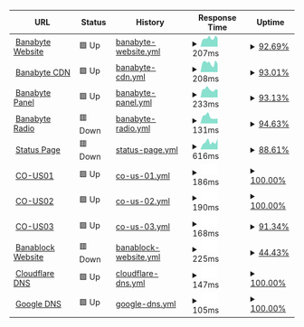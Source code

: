 <!--start: status pages-->
<!-- This summary is generated by Upptime (https://github.com/upptime/upptime) -->
<!-- Do not edit this manually, your changes will be overwritten -->
<!-- prettier-ignore -->
| URL | Status | History | Response Time | Uptime |
| --- | ------ | ------- | ------------- | ------ |
| <img alt="" src="https://icons.duckduckgo.com/ip3/banabyte.com.ico" height="13"> [Banabyte Website](https://Banabyte.com) | 🟩 Up | [banabyte-website.yml](https://github.com/Banabyte/status.banabyte.com/commits/HEAD/history/banabyte-website.yml) | <details><summary><img alt="Response time graph" src="./graphs/banabyte-website/response-time-week.png" height="20"> 207ms</summary><br><a href="https://uptime.banabyte.com/history/banabyte-website"><img alt="Response time 366" src="https://img.shields.io/endpoint?url=https%3A%2F%2Fraw.githubusercontent.com%2FBanabyte%2Fstatus.banabyte.com%2FHEAD%2Fapi%2Fbanabyte-website%2Fresponse-time.json"></a><br><a href="https://uptime.banabyte.com/history/banabyte-website"><img alt="24-hour response time 220" src="https://img.shields.io/endpoint?url=https%3A%2F%2Fraw.githubusercontent.com%2FBanabyte%2Fstatus.banabyte.com%2FHEAD%2Fapi%2Fbanabyte-website%2Fresponse-time-day.json"></a><br><a href="https://uptime.banabyte.com/history/banabyte-website"><img alt="7-day response time 207" src="https://img.shields.io/endpoint?url=https%3A%2F%2Fraw.githubusercontent.com%2FBanabyte%2Fstatus.banabyte.com%2FHEAD%2Fapi%2Fbanabyte-website%2Fresponse-time-week.json"></a><br><a href="https://uptime.banabyte.com/history/banabyte-website"><img alt="30-day response time 233" src="https://img.shields.io/endpoint?url=https%3A%2F%2Fraw.githubusercontent.com%2FBanabyte%2Fstatus.banabyte.com%2FHEAD%2Fapi%2Fbanabyte-website%2Fresponse-time-month.json"></a><br><a href="https://uptime.banabyte.com/history/banabyte-website"><img alt="1-year response time 326" src="https://img.shields.io/endpoint?url=https%3A%2F%2Fraw.githubusercontent.com%2FBanabyte%2Fstatus.banabyte.com%2FHEAD%2Fapi%2Fbanabyte-website%2Fresponse-time-year.json"></a></details> | <details><summary><a href="https://uptime.banabyte.com/history/banabyte-website">92.69%</a></summary><a href="https://uptime.banabyte.com/history/banabyte-website"><img alt="All-time uptime 97.67%" src="https://img.shields.io/endpoint?url=https%3A%2F%2Fraw.githubusercontent.com%2FBanabyte%2Fstatus.banabyte.com%2FHEAD%2Fapi%2Fbanabyte-website%2Fuptime.json"></a><br><a href="https://uptime.banabyte.com/history/banabyte-website"><img alt="24-hour uptime 98.81%" src="https://img.shields.io/endpoint?url=https%3A%2F%2Fraw.githubusercontent.com%2FBanabyte%2Fstatus.banabyte.com%2FHEAD%2Fapi%2Fbanabyte-website%2Fuptime-day.json"></a><br><a href="https://uptime.banabyte.com/history/banabyte-website"><img alt="7-day uptime 92.69%" src="https://img.shields.io/endpoint?url=https%3A%2F%2Fraw.githubusercontent.com%2FBanabyte%2Fstatus.banabyte.com%2FHEAD%2Fapi%2Fbanabyte-website%2Fuptime-week.json"></a><br><a href="https://uptime.banabyte.com/history/banabyte-website"><img alt="30-day uptime 92.44%" src="https://img.shields.io/endpoint?url=https%3A%2F%2Fraw.githubusercontent.com%2FBanabyte%2Fstatus.banabyte.com%2FHEAD%2Fapi%2Fbanabyte-website%2Fuptime-month.json"></a><br><a href="https://uptime.banabyte.com/history/banabyte-website"><img alt="1-year uptime 97.77%" src="https://img.shields.io/endpoint?url=https%3A%2F%2Fraw.githubusercontent.com%2FBanabyte%2Fstatus.banabyte.com%2FHEAD%2Fapi%2Fbanabyte-website%2Fuptime-year.json"></a></details>
| <img alt="" src="https://icons.duckduckgo.com/ip3/cdn.banabyte.com.ico" height="13"> [Banabyte CDN](https://cdn.banabyte.com) | 🟩 Up | [banabyte-cdn.yml](https://github.com/Banabyte/status.banabyte.com/commits/HEAD/history/banabyte-cdn.yml) | <details><summary><img alt="Response time graph" src="./graphs/banabyte-cdn/response-time-week.png" height="20"> 208ms</summary><br><a href="https://uptime.banabyte.com/history/banabyte-cdn"><img alt="Response time 307" src="https://img.shields.io/endpoint?url=https%3A%2F%2Fraw.githubusercontent.com%2FBanabyte%2Fstatus.banabyte.com%2FHEAD%2Fapi%2Fbanabyte-cdn%2Fresponse-time.json"></a><br><a href="https://uptime.banabyte.com/history/banabyte-cdn"><img alt="24-hour response time 231" src="https://img.shields.io/endpoint?url=https%3A%2F%2Fraw.githubusercontent.com%2FBanabyte%2Fstatus.banabyte.com%2FHEAD%2Fapi%2Fbanabyte-cdn%2Fresponse-time-day.json"></a><br><a href="https://uptime.banabyte.com/history/banabyte-cdn"><img alt="7-day response time 208" src="https://img.shields.io/endpoint?url=https%3A%2F%2Fraw.githubusercontent.com%2FBanabyte%2Fstatus.banabyte.com%2FHEAD%2Fapi%2Fbanabyte-cdn%2Fresponse-time-week.json"></a><br><a href="https://uptime.banabyte.com/history/banabyte-cdn"><img alt="30-day response time 233" src="https://img.shields.io/endpoint?url=https%3A%2F%2Fraw.githubusercontent.com%2FBanabyte%2Fstatus.banabyte.com%2FHEAD%2Fapi%2Fbanabyte-cdn%2Fresponse-time-month.json"></a><br><a href="https://uptime.banabyte.com/history/banabyte-cdn"><img alt="1-year response time 310" src="https://img.shields.io/endpoint?url=https%3A%2F%2Fraw.githubusercontent.com%2FBanabyte%2Fstatus.banabyte.com%2FHEAD%2Fapi%2Fbanabyte-cdn%2Fresponse-time-year.json"></a></details> | <details><summary><a href="https://uptime.banabyte.com/history/banabyte-cdn">93.01%</a></summary><a href="https://uptime.banabyte.com/history/banabyte-cdn"><img alt="All-time uptime 98.94%" src="https://img.shields.io/endpoint?url=https%3A%2F%2Fraw.githubusercontent.com%2FBanabyte%2Fstatus.banabyte.com%2FHEAD%2Fapi%2Fbanabyte-cdn%2Fuptime.json"></a><br><a href="https://uptime.banabyte.com/history/banabyte-cdn"><img alt="24-hour uptime 98.84%" src="https://img.shields.io/endpoint?url=https%3A%2F%2Fraw.githubusercontent.com%2FBanabyte%2Fstatus.banabyte.com%2FHEAD%2Fapi%2Fbanabyte-cdn%2Fuptime-day.json"></a><br><a href="https://uptime.banabyte.com/history/banabyte-cdn"><img alt="7-day uptime 93.01%" src="https://img.shields.io/endpoint?url=https%3A%2F%2Fraw.githubusercontent.com%2FBanabyte%2Fstatus.banabyte.com%2FHEAD%2Fapi%2Fbanabyte-cdn%2Fuptime-week.json"></a><br><a href="https://uptime.banabyte.com/history/banabyte-cdn"><img alt="30-day uptime 92.52%" src="https://img.shields.io/endpoint?url=https%3A%2F%2Fraw.githubusercontent.com%2FBanabyte%2Fstatus.banabyte.com%2FHEAD%2Fapi%2Fbanabyte-cdn%2Fuptime-month.json"></a><br><a href="https://uptime.banabyte.com/history/banabyte-cdn"><img alt="1-year uptime 99.08%" src="https://img.shields.io/endpoint?url=https%3A%2F%2Fraw.githubusercontent.com%2FBanabyte%2Fstatus.banabyte.com%2FHEAD%2Fapi%2Fbanabyte-cdn%2Fuptime-year.json"></a></details>
| <img alt="" src="https://icons.duckduckgo.com/ip3/panel.banabyte.com.ico" height="13"> [Banabyte Panel](https://panel.banabyte.com) | 🟩 Up | [banabyte-panel.yml](https://github.com/Banabyte/status.banabyte.com/commits/HEAD/history/banabyte-panel.yml) | <details><summary><img alt="Response time graph" src="./graphs/banabyte-panel/response-time-week.png" height="20"> 233ms</summary><br><a href="https://uptime.banabyte.com/history/banabyte-panel"><img alt="Response time 437" src="https://img.shields.io/endpoint?url=https%3A%2F%2Fraw.githubusercontent.com%2FBanabyte%2Fstatus.banabyte.com%2FHEAD%2Fapi%2Fbanabyte-panel%2Fresponse-time.json"></a><br><a href="https://uptime.banabyte.com/history/banabyte-panel"><img alt="24-hour response time 211" src="https://img.shields.io/endpoint?url=https%3A%2F%2Fraw.githubusercontent.com%2FBanabyte%2Fstatus.banabyte.com%2FHEAD%2Fapi%2Fbanabyte-panel%2Fresponse-time-day.json"></a><br><a href="https://uptime.banabyte.com/history/banabyte-panel"><img alt="7-day response time 233" src="https://img.shields.io/endpoint?url=https%3A%2F%2Fraw.githubusercontent.com%2FBanabyte%2Fstatus.banabyte.com%2FHEAD%2Fapi%2Fbanabyte-panel%2Fresponse-time-week.json"></a><br><a href="https://uptime.banabyte.com/history/banabyte-panel"><img alt="30-day response time 297" src="https://img.shields.io/endpoint?url=https%3A%2F%2Fraw.githubusercontent.com%2FBanabyte%2Fstatus.banabyte.com%2FHEAD%2Fapi%2Fbanabyte-panel%2Fresponse-time-month.json"></a><br><a href="https://uptime.banabyte.com/history/banabyte-panel"><img alt="1-year response time 443" src="https://img.shields.io/endpoint?url=https%3A%2F%2Fraw.githubusercontent.com%2FBanabyte%2Fstatus.banabyte.com%2FHEAD%2Fapi%2Fbanabyte-panel%2Fresponse-time-year.json"></a></details> | <details><summary><a href="https://uptime.banabyte.com/history/banabyte-panel">93.13%</a></summary><a href="https://uptime.banabyte.com/history/banabyte-panel"><img alt="All-time uptime 97.81%" src="https://img.shields.io/endpoint?url=https%3A%2F%2Fraw.githubusercontent.com%2FBanabyte%2Fstatus.banabyte.com%2FHEAD%2Fapi%2Fbanabyte-panel%2Fuptime.json"></a><br><a href="https://uptime.banabyte.com/history/banabyte-panel"><img alt="24-hour uptime 99.50%" src="https://img.shields.io/endpoint?url=https%3A%2F%2Fraw.githubusercontent.com%2FBanabyte%2Fstatus.banabyte.com%2FHEAD%2Fapi%2Fbanabyte-panel%2Fuptime-day.json"></a><br><a href="https://uptime.banabyte.com/history/banabyte-panel"><img alt="7-day uptime 93.13%" src="https://img.shields.io/endpoint?url=https%3A%2F%2Fraw.githubusercontent.com%2FBanabyte%2Fstatus.banabyte.com%2FHEAD%2Fapi%2Fbanabyte-panel%2Fuptime-week.json"></a><br><a href="https://uptime.banabyte.com/history/banabyte-panel"><img alt="30-day uptime 92.51%" src="https://img.shields.io/endpoint?url=https%3A%2F%2Fraw.githubusercontent.com%2FBanabyte%2Fstatus.banabyte.com%2FHEAD%2Fapi%2Fbanabyte-panel%2Fuptime-month.json"></a><br><a href="https://uptime.banabyte.com/history/banabyte-panel"><img alt="1-year uptime 97.92%" src="https://img.shields.io/endpoint?url=https%3A%2F%2Fraw.githubusercontent.com%2FBanabyte%2Fstatus.banabyte.com%2FHEAD%2Fapi%2Fbanabyte-panel%2Fuptime-year.json"></a></details>
| <img alt="" src="https://icons.duckduckgo.com/ip3/live.banabyte.com.ico" height="13"> [Banabyte Radio](https://live.banabyte.com) | 🟥 Down | [banabyte-radio.yml](https://github.com/Banabyte/status.banabyte.com/commits/HEAD/history/banabyte-radio.yml) | <details><summary><img alt="Response time graph" src="./graphs/banabyte-radio/response-time-week.png" height="20"> 131ms</summary><br><a href="https://uptime.banabyte.com/history/banabyte-radio"><img alt="Response time 355" src="https://img.shields.io/endpoint?url=https%3A%2F%2Fraw.githubusercontent.com%2FBanabyte%2Fstatus.banabyte.com%2FHEAD%2Fapi%2Fbanabyte-radio%2Fresponse-time.json"></a><br><a href="https://uptime.banabyte.com/history/banabyte-radio"><img alt="24-hour response time 81" src="https://img.shields.io/endpoint?url=https%3A%2F%2Fraw.githubusercontent.com%2FBanabyte%2Fstatus.banabyte.com%2FHEAD%2Fapi%2Fbanabyte-radio%2Fresponse-time-day.json"></a><br><a href="https://uptime.banabyte.com/history/banabyte-radio"><img alt="7-day response time 131" src="https://img.shields.io/endpoint?url=https%3A%2F%2Fraw.githubusercontent.com%2FBanabyte%2Fstatus.banabyte.com%2FHEAD%2Fapi%2Fbanabyte-radio%2Fresponse-time-week.json"></a><br><a href="https://uptime.banabyte.com/history/banabyte-radio"><img alt="30-day response time 143" src="https://img.shields.io/endpoint?url=https%3A%2F%2Fraw.githubusercontent.com%2FBanabyte%2Fstatus.banabyte.com%2FHEAD%2Fapi%2Fbanabyte-radio%2Fresponse-time-month.json"></a><br><a href="https://uptime.banabyte.com/history/banabyte-radio"><img alt="1-year response time 355" src="https://img.shields.io/endpoint?url=https%3A%2F%2Fraw.githubusercontent.com%2FBanabyte%2Fstatus.banabyte.com%2FHEAD%2Fapi%2Fbanabyte-radio%2Fresponse-time-year.json"></a></details> | <details><summary><a href="https://uptime.banabyte.com/history/banabyte-radio">94.63%</a></summary><a href="https://uptime.banabyte.com/history/banabyte-radio"><img alt="All-time uptime 99.64%" src="https://img.shields.io/endpoint?url=https%3A%2F%2Fraw.githubusercontent.com%2FBanabyte%2Fstatus.banabyte.com%2FHEAD%2Fapi%2Fbanabyte-radio%2Fuptime.json"></a><br><a href="https://uptime.banabyte.com/history/banabyte-radio"><img alt="24-hour uptime 62.40%" src="https://img.shields.io/endpoint?url=https%3A%2F%2Fraw.githubusercontent.com%2FBanabyte%2Fstatus.banabyte.com%2FHEAD%2Fapi%2Fbanabyte-radio%2Fuptime-day.json"></a><br><a href="https://uptime.banabyte.com/history/banabyte-radio"><img alt="7-day uptime 94.63%" src="https://img.shields.io/endpoint?url=https%3A%2F%2Fraw.githubusercontent.com%2FBanabyte%2Fstatus.banabyte.com%2FHEAD%2Fapi%2Fbanabyte-radio%2Fuptime-week.json"></a><br><a href="https://uptime.banabyte.com/history/banabyte-radio"><img alt="30-day uptime 98.76%" src="https://img.shields.io/endpoint?url=https%3A%2F%2Fraw.githubusercontent.com%2FBanabyte%2Fstatus.banabyte.com%2FHEAD%2Fapi%2Fbanabyte-radio%2Fuptime-month.json"></a><br><a href="https://uptime.banabyte.com/history/banabyte-radio"><img alt="1-year uptime 99.64%" src="https://img.shields.io/endpoint?url=https%3A%2F%2Fraw.githubusercontent.com%2FBanabyte%2Fstatus.banabyte.com%2FHEAD%2Fapi%2Fbanabyte-radio%2Fuptime-year.json"></a></details>
| <img alt="" src="https://icons.duckduckgo.com/ip3/status.banabyte.com.ico" height="13"> [Status Page](https://status.banabyte.com) | 🟥 Down | [status-page.yml](https://github.com/Banabyte/status.banabyte.com/commits/HEAD/history/status-page.yml) | <details><summary><img alt="Response time graph" src="./graphs/status-page/response-time-week.png" height="20"> 616ms</summary><br><a href="https://uptime.banabyte.com/history/status-page"><img alt="Response time 162" src="https://img.shields.io/endpoint?url=https%3A%2F%2Fraw.githubusercontent.com%2FBanabyte%2Fstatus.banabyte.com%2FHEAD%2Fapi%2Fstatus-page%2Fresponse-time.json"></a><br><a href="https://uptime.banabyte.com/history/status-page"><img alt="24-hour response time 232" src="https://img.shields.io/endpoint?url=https%3A%2F%2Fraw.githubusercontent.com%2FBanabyte%2Fstatus.banabyte.com%2FHEAD%2Fapi%2Fstatus-page%2Fresponse-time-day.json"></a><br><a href="https://uptime.banabyte.com/history/status-page"><img alt="7-day response time 616" src="https://img.shields.io/endpoint?url=https%3A%2F%2Fraw.githubusercontent.com%2FBanabyte%2Fstatus.banabyte.com%2FHEAD%2Fapi%2Fstatus-page%2Fresponse-time-week.json"></a><br><a href="https://uptime.banabyte.com/history/status-page"><img alt="30-day response time 337" src="https://img.shields.io/endpoint?url=https%3A%2F%2Fraw.githubusercontent.com%2FBanabyte%2Fstatus.banabyte.com%2FHEAD%2Fapi%2Fstatus-page%2Fresponse-time-month.json"></a><br><a href="https://uptime.banabyte.com/history/status-page"><img alt="1-year response time 162" src="https://img.shields.io/endpoint?url=https%3A%2F%2Fraw.githubusercontent.com%2FBanabyte%2Fstatus.banabyte.com%2FHEAD%2Fapi%2Fstatus-page%2Fresponse-time-year.json"></a></details> | <details><summary><a href="https://uptime.banabyte.com/history/status-page">88.61%</a></summary><a href="https://uptime.banabyte.com/history/status-page"><img alt="All-time uptime 99.75%" src="https://img.shields.io/endpoint?url=https%3A%2F%2Fraw.githubusercontent.com%2FBanabyte%2Fstatus.banabyte.com%2FHEAD%2Fapi%2Fstatus-page%2Fuptime.json"></a><br><a href="https://uptime.banabyte.com/history/status-page"><img alt="24-hour uptime 59.54%" src="https://img.shields.io/endpoint?url=https%3A%2F%2Fraw.githubusercontent.com%2FBanabyte%2Fstatus.banabyte.com%2FHEAD%2Fapi%2Fstatus-page%2Fuptime-day.json"></a><br><a href="https://uptime.banabyte.com/history/status-page"><img alt="7-day uptime 88.61%" src="https://img.shields.io/endpoint?url=https%3A%2F%2Fraw.githubusercontent.com%2FBanabyte%2Fstatus.banabyte.com%2FHEAD%2Fapi%2Fstatus-page%2Fuptime-week.json"></a><br><a href="https://uptime.banabyte.com/history/status-page"><img alt="30-day uptime 97.38%" src="https://img.shields.io/endpoint?url=https%3A%2F%2Fraw.githubusercontent.com%2FBanabyte%2Fstatus.banabyte.com%2FHEAD%2Fapi%2Fstatus-page%2Fuptime-month.json"></a><br><a href="https://uptime.banabyte.com/history/status-page"><img alt="1-year uptime 99.75%" src="https://img.shields.io/endpoint?url=https%3A%2F%2Fraw.githubusercontent.com%2FBanabyte%2Fstatus.banabyte.com%2FHEAD%2Fapi%2Fstatus-page%2Fuptime-year.json"></a></details>
| <img alt="" src="https://icons.duckduckgo.com/ip3/co-us01.banabyte.com.ico" height="13"> [CO-US01](https://co-us01.banabyte.com:2021) | 🟩 Up | [co-us-01.yml](https://github.com/Banabyte/status.banabyte.com/commits/HEAD/history/co-us-01.yml) | <details><summary><img alt="Response time graph" src="./graphs/co-us-01/response-time-week.png" height="20"> 186ms</summary><br><a href="https://uptime.banabyte.com/history/co-us-01"><img alt="Response time 186" src="https://img.shields.io/endpoint?url=https%3A%2F%2Fraw.githubusercontent.com%2FBanabyte%2Fstatus.banabyte.com%2FHEAD%2Fapi%2Fco-us-01%2Fresponse-time.json"></a><br><a href="https://uptime.banabyte.com/history/co-us-01"><img alt="24-hour response time 318" src="https://img.shields.io/endpoint?url=https%3A%2F%2Fraw.githubusercontent.com%2FBanabyte%2Fstatus.banabyte.com%2FHEAD%2Fapi%2Fco-us-01%2Fresponse-time-day.json"></a><br><a href="https://uptime.banabyte.com/history/co-us-01"><img alt="7-day response time 186" src="https://img.shields.io/endpoint?url=https%3A%2F%2Fraw.githubusercontent.com%2FBanabyte%2Fstatus.banabyte.com%2FHEAD%2Fapi%2Fco-us-01%2Fresponse-time-week.json"></a><br><a href="https://uptime.banabyte.com/history/co-us-01"><img alt="30-day response time 186" src="https://img.shields.io/endpoint?url=https%3A%2F%2Fraw.githubusercontent.com%2FBanabyte%2Fstatus.banabyte.com%2FHEAD%2Fapi%2Fco-us-01%2Fresponse-time-month.json"></a><br><a href="https://uptime.banabyte.com/history/co-us-01"><img alt="1-year response time 186" src="https://img.shields.io/endpoint?url=https%3A%2F%2Fraw.githubusercontent.com%2FBanabyte%2Fstatus.banabyte.com%2FHEAD%2Fapi%2Fco-us-01%2Fresponse-time-year.json"></a></details> | <details><summary><a href="https://uptime.banabyte.com/history/co-us-01">100.00%</a></summary><a href="https://uptime.banabyte.com/history/co-us-01"><img alt="All-time uptime 100.00%" src="https://img.shields.io/endpoint?url=https%3A%2F%2Fraw.githubusercontent.com%2FBanabyte%2Fstatus.banabyte.com%2FHEAD%2Fapi%2Fco-us-01%2Fuptime.json"></a><br><a href="https://uptime.banabyte.com/history/co-us-01"><img alt="24-hour uptime 100.00%" src="https://img.shields.io/endpoint?url=https%3A%2F%2Fraw.githubusercontent.com%2FBanabyte%2Fstatus.banabyte.com%2FHEAD%2Fapi%2Fco-us-01%2Fuptime-day.json"></a><br><a href="https://uptime.banabyte.com/history/co-us-01"><img alt="7-day uptime 100.00%" src="https://img.shields.io/endpoint?url=https%3A%2F%2Fraw.githubusercontent.com%2FBanabyte%2Fstatus.banabyte.com%2FHEAD%2Fapi%2Fco-us-01%2Fuptime-week.json"></a><br><a href="https://uptime.banabyte.com/history/co-us-01"><img alt="30-day uptime 100.00%" src="https://img.shields.io/endpoint?url=https%3A%2F%2Fraw.githubusercontent.com%2FBanabyte%2Fstatus.banabyte.com%2FHEAD%2Fapi%2Fco-us-01%2Fuptime-month.json"></a><br><a href="https://uptime.banabyte.com/history/co-us-01"><img alt="1-year uptime 100.00%" src="https://img.shields.io/endpoint?url=https%3A%2F%2Fraw.githubusercontent.com%2FBanabyte%2Fstatus.banabyte.com%2FHEAD%2Fapi%2Fco-us-01%2Fuptime-year.json"></a></details>
| <img alt="" src="https://icons.duckduckgo.com/ip3/co-us02.banabyte.com.ico" height="13"> [CO-US02](https://co-us02.banabyte.com:2031) | 🟩 Up | [co-us-02.yml](https://github.com/Banabyte/status.banabyte.com/commits/HEAD/history/co-us-02.yml) | <details><summary><img alt="Response time graph" src="./graphs/co-us-02/response-time-week.png" height="20"> 190ms</summary><br><a href="https://uptime.banabyte.com/history/co-us-02"><img alt="Response time 190" src="https://img.shields.io/endpoint?url=https%3A%2F%2Fraw.githubusercontent.com%2FBanabyte%2Fstatus.banabyte.com%2FHEAD%2Fapi%2Fco-us-02%2Fresponse-time.json"></a><br><a href="https://uptime.banabyte.com/history/co-us-02"><img alt="24-hour response time 240" src="https://img.shields.io/endpoint?url=https%3A%2F%2Fraw.githubusercontent.com%2FBanabyte%2Fstatus.banabyte.com%2FHEAD%2Fapi%2Fco-us-02%2Fresponse-time-day.json"></a><br><a href="https://uptime.banabyte.com/history/co-us-02"><img alt="7-day response time 190" src="https://img.shields.io/endpoint?url=https%3A%2F%2Fraw.githubusercontent.com%2FBanabyte%2Fstatus.banabyte.com%2FHEAD%2Fapi%2Fco-us-02%2Fresponse-time-week.json"></a><br><a href="https://uptime.banabyte.com/history/co-us-02"><img alt="30-day response time 190" src="https://img.shields.io/endpoint?url=https%3A%2F%2Fraw.githubusercontent.com%2FBanabyte%2Fstatus.banabyte.com%2FHEAD%2Fapi%2Fco-us-02%2Fresponse-time-month.json"></a><br><a href="https://uptime.banabyte.com/history/co-us-02"><img alt="1-year response time 190" src="https://img.shields.io/endpoint?url=https%3A%2F%2Fraw.githubusercontent.com%2FBanabyte%2Fstatus.banabyte.com%2FHEAD%2Fapi%2Fco-us-02%2Fresponse-time-year.json"></a></details> | <details><summary><a href="https://uptime.banabyte.com/history/co-us-02">100.00%</a></summary><a href="https://uptime.banabyte.com/history/co-us-02"><img alt="All-time uptime 100.00%" src="https://img.shields.io/endpoint?url=https%3A%2F%2Fraw.githubusercontent.com%2FBanabyte%2Fstatus.banabyte.com%2FHEAD%2Fapi%2Fco-us-02%2Fuptime.json"></a><br><a href="https://uptime.banabyte.com/history/co-us-02"><img alt="24-hour uptime 100.00%" src="https://img.shields.io/endpoint?url=https%3A%2F%2Fraw.githubusercontent.com%2FBanabyte%2Fstatus.banabyte.com%2FHEAD%2Fapi%2Fco-us-02%2Fuptime-day.json"></a><br><a href="https://uptime.banabyte.com/history/co-us-02"><img alt="7-day uptime 100.00%" src="https://img.shields.io/endpoint?url=https%3A%2F%2Fraw.githubusercontent.com%2FBanabyte%2Fstatus.banabyte.com%2FHEAD%2Fapi%2Fco-us-02%2Fuptime-week.json"></a><br><a href="https://uptime.banabyte.com/history/co-us-02"><img alt="30-day uptime 100.00%" src="https://img.shields.io/endpoint?url=https%3A%2F%2Fraw.githubusercontent.com%2FBanabyte%2Fstatus.banabyte.com%2FHEAD%2Fapi%2Fco-us-02%2Fuptime-month.json"></a><br><a href="https://uptime.banabyte.com/history/co-us-02"><img alt="1-year uptime 100.00%" src="https://img.shields.io/endpoint?url=https%3A%2F%2Fraw.githubusercontent.com%2FBanabyte%2Fstatus.banabyte.com%2FHEAD%2Fapi%2Fco-us-02%2Fuptime-year.json"></a></details>
| <img alt="" src="https://icons.duckduckgo.com/ip3/co-us03.banabyte.com.ico" height="13"> [CO-US03](https://co-us03.banabyte.com:2041) | 🟩 Up | [co-us-03.yml](https://github.com/Banabyte/status.banabyte.com/commits/HEAD/history/co-us-03.yml) | <details><summary><img alt="Response time graph" src="./graphs/co-us-03/response-time-week.png" height="20"> 168ms</summary><br><a href="https://uptime.banabyte.com/history/co-us-03"><img alt="Response time 168" src="https://img.shields.io/endpoint?url=https%3A%2F%2Fraw.githubusercontent.com%2FBanabyte%2Fstatus.banabyte.com%2FHEAD%2Fapi%2Fco-us-03%2Fresponse-time.json"></a><br><a href="https://uptime.banabyte.com/history/co-us-03"><img alt="24-hour response time 241" src="https://img.shields.io/endpoint?url=https%3A%2F%2Fraw.githubusercontent.com%2FBanabyte%2Fstatus.banabyte.com%2FHEAD%2Fapi%2Fco-us-03%2Fresponse-time-day.json"></a><br><a href="https://uptime.banabyte.com/history/co-us-03"><img alt="7-day response time 168" src="https://img.shields.io/endpoint?url=https%3A%2F%2Fraw.githubusercontent.com%2FBanabyte%2Fstatus.banabyte.com%2FHEAD%2Fapi%2Fco-us-03%2Fresponse-time-week.json"></a><br><a href="https://uptime.banabyte.com/history/co-us-03"><img alt="30-day response time 168" src="https://img.shields.io/endpoint?url=https%3A%2F%2Fraw.githubusercontent.com%2FBanabyte%2Fstatus.banabyte.com%2FHEAD%2Fapi%2Fco-us-03%2Fresponse-time-month.json"></a><br><a href="https://uptime.banabyte.com/history/co-us-03"><img alt="1-year response time 168" src="https://img.shields.io/endpoint?url=https%3A%2F%2Fraw.githubusercontent.com%2FBanabyte%2Fstatus.banabyte.com%2FHEAD%2Fapi%2Fco-us-03%2Fresponse-time-year.json"></a></details> | <details><summary><a href="https://uptime.banabyte.com/history/co-us-03">91.34%</a></summary><a href="https://uptime.banabyte.com/history/co-us-03"><img alt="All-time uptime 91.34%" src="https://img.shields.io/endpoint?url=https%3A%2F%2Fraw.githubusercontent.com%2FBanabyte%2Fstatus.banabyte.com%2FHEAD%2Fapi%2Fco-us-03%2Fuptime.json"></a><br><a href="https://uptime.banabyte.com/history/co-us-03"><img alt="24-hour uptime 100.00%" src="https://img.shields.io/endpoint?url=https%3A%2F%2Fraw.githubusercontent.com%2FBanabyte%2Fstatus.banabyte.com%2FHEAD%2Fapi%2Fco-us-03%2Fuptime-day.json"></a><br><a href="https://uptime.banabyte.com/history/co-us-03"><img alt="7-day uptime 91.34%" src="https://img.shields.io/endpoint?url=https%3A%2F%2Fraw.githubusercontent.com%2FBanabyte%2Fstatus.banabyte.com%2FHEAD%2Fapi%2Fco-us-03%2Fuptime-week.json"></a><br><a href="https://uptime.banabyte.com/history/co-us-03"><img alt="30-day uptime 91.34%" src="https://img.shields.io/endpoint?url=https%3A%2F%2Fraw.githubusercontent.com%2FBanabyte%2Fstatus.banabyte.com%2FHEAD%2Fapi%2Fco-us-03%2Fuptime-month.json"></a><br><a href="https://uptime.banabyte.com/history/co-us-03"><img alt="1-year uptime 91.34%" src="https://img.shields.io/endpoint?url=https%3A%2F%2Fraw.githubusercontent.com%2FBanabyte%2Fstatus.banabyte.com%2FHEAD%2Fapi%2Fco-us-03%2Fuptime-year.json"></a></details>
| <img alt="" src="https://icons.duckduckgo.com/ip3/banablock.net.ico" height="13"> [Banablock Website](https://banablock.net) | 🟥 Down | [banablock-website.yml](https://github.com/Banabyte/status.banabyte.com/commits/HEAD/history/banablock-website.yml) | <details><summary><img alt="Response time graph" src="./graphs/banablock-website/response-time-week.png" height="20"> 225ms</summary><br><a href="https://uptime.banabyte.com/history/banablock-website"><img alt="Response time 225" src="https://img.shields.io/endpoint?url=https%3A%2F%2Fraw.githubusercontent.com%2FBanabyte%2Fstatus.banabyte.com%2FHEAD%2Fapi%2Fbanablock-website%2Fresponse-time.json"></a><br><a href="https://uptime.banabyte.com/history/banablock-website"><img alt="24-hour response time 289" src="https://img.shields.io/endpoint?url=https%3A%2F%2Fraw.githubusercontent.com%2FBanabyte%2Fstatus.banabyte.com%2FHEAD%2Fapi%2Fbanablock-website%2Fresponse-time-day.json"></a><br><a href="https://uptime.banabyte.com/history/banablock-website"><img alt="7-day response time 225" src="https://img.shields.io/endpoint?url=https%3A%2F%2Fraw.githubusercontent.com%2FBanabyte%2Fstatus.banabyte.com%2FHEAD%2Fapi%2Fbanablock-website%2Fresponse-time-week.json"></a><br><a href="https://uptime.banabyte.com/history/banablock-website"><img alt="30-day response time 225" src="https://img.shields.io/endpoint?url=https%3A%2F%2Fraw.githubusercontent.com%2FBanabyte%2Fstatus.banabyte.com%2FHEAD%2Fapi%2Fbanablock-website%2Fresponse-time-month.json"></a><br><a href="https://uptime.banabyte.com/history/banablock-website"><img alt="1-year response time 225" src="https://img.shields.io/endpoint?url=https%3A%2F%2Fraw.githubusercontent.com%2FBanabyte%2Fstatus.banabyte.com%2FHEAD%2Fapi%2Fbanablock-website%2Fresponse-time-year.json"></a></details> | <details><summary><a href="https://uptime.banabyte.com/history/banablock-website">44.43%</a></summary><a href="https://uptime.banabyte.com/history/banablock-website"><img alt="All-time uptime 44.43%" src="https://img.shields.io/endpoint?url=https%3A%2F%2Fraw.githubusercontent.com%2FBanabyte%2Fstatus.banabyte.com%2FHEAD%2Fapi%2Fbanablock-website%2Fuptime.json"></a><br><a href="https://uptime.banabyte.com/history/banablock-website"><img alt="24-hour uptime 0.00%" src="https://img.shields.io/endpoint?url=https%3A%2F%2Fraw.githubusercontent.com%2FBanabyte%2Fstatus.banabyte.com%2FHEAD%2Fapi%2Fbanablock-website%2Fuptime-day.json"></a><br><a href="https://uptime.banabyte.com/history/banablock-website"><img alt="7-day uptime 44.43%" src="https://img.shields.io/endpoint?url=https%3A%2F%2Fraw.githubusercontent.com%2FBanabyte%2Fstatus.banabyte.com%2FHEAD%2Fapi%2Fbanablock-website%2Fuptime-week.json"></a><br><a href="https://uptime.banabyte.com/history/banablock-website"><img alt="30-day uptime 44.43%" src="https://img.shields.io/endpoint?url=https%3A%2F%2Fraw.githubusercontent.com%2FBanabyte%2Fstatus.banabyte.com%2FHEAD%2Fapi%2Fbanablock-website%2Fuptime-month.json"></a><br><a href="https://uptime.banabyte.com/history/banablock-website"><img alt="1-year uptime 44.43%" src="https://img.shields.io/endpoint?url=https%3A%2F%2Fraw.githubusercontent.com%2FBanabyte%2Fstatus.banabyte.com%2FHEAD%2Fapi%2Fbanablock-website%2Fuptime-year.json"></a></details>
| <img alt="" src="https://icons.duckduckgo.com/ip3/1.1.1.1.ico" height="13"> [Cloudflare DNS](https://1.1.1.1) | 🟩 Up | [cloudflare-dns.yml](https://github.com/Banabyte/status.banabyte.com/commits/HEAD/history/cloudflare-dns.yml) | <details><summary><img alt="Response time graph" src="./graphs/cloudflare-dns/response-time-week.png" height="20"> 147ms</summary><br><a href="https://uptime.banabyte.com/history/cloudflare-dns"><img alt="Response time 147" src="https://img.shields.io/endpoint?url=https%3A%2F%2Fraw.githubusercontent.com%2FBanabyte%2Fstatus.banabyte.com%2FHEAD%2Fapi%2Fcloudflare-dns%2Fresponse-time.json"></a><br><a href="https://uptime.banabyte.com/history/cloudflare-dns"><img alt="24-hour response time 98" src="https://img.shields.io/endpoint?url=https%3A%2F%2Fraw.githubusercontent.com%2FBanabyte%2Fstatus.banabyte.com%2FHEAD%2Fapi%2Fcloudflare-dns%2Fresponse-time-day.json"></a><br><a href="https://uptime.banabyte.com/history/cloudflare-dns"><img alt="7-day response time 147" src="https://img.shields.io/endpoint?url=https%3A%2F%2Fraw.githubusercontent.com%2FBanabyte%2Fstatus.banabyte.com%2FHEAD%2Fapi%2Fcloudflare-dns%2Fresponse-time-week.json"></a><br><a href="https://uptime.banabyte.com/history/cloudflare-dns"><img alt="30-day response time 147" src="https://img.shields.io/endpoint?url=https%3A%2F%2Fraw.githubusercontent.com%2FBanabyte%2Fstatus.banabyte.com%2FHEAD%2Fapi%2Fcloudflare-dns%2Fresponse-time-month.json"></a><br><a href="https://uptime.banabyte.com/history/cloudflare-dns"><img alt="1-year response time 147" src="https://img.shields.io/endpoint?url=https%3A%2F%2Fraw.githubusercontent.com%2FBanabyte%2Fstatus.banabyte.com%2FHEAD%2Fapi%2Fcloudflare-dns%2Fresponse-time-year.json"></a></details> | <details><summary><a href="https://uptime.banabyte.com/history/cloudflare-dns">100.00%</a></summary><a href="https://uptime.banabyte.com/history/cloudflare-dns"><img alt="All-time uptime 100.00%" src="https://img.shields.io/endpoint?url=https%3A%2F%2Fraw.githubusercontent.com%2FBanabyte%2Fstatus.banabyte.com%2FHEAD%2Fapi%2Fcloudflare-dns%2Fuptime.json"></a><br><a href="https://uptime.banabyte.com/history/cloudflare-dns"><img alt="24-hour uptime 100.00%" src="https://img.shields.io/endpoint?url=https%3A%2F%2Fraw.githubusercontent.com%2FBanabyte%2Fstatus.banabyte.com%2FHEAD%2Fapi%2Fcloudflare-dns%2Fuptime-day.json"></a><br><a href="https://uptime.banabyte.com/history/cloudflare-dns"><img alt="7-day uptime 100.00%" src="https://img.shields.io/endpoint?url=https%3A%2F%2Fraw.githubusercontent.com%2FBanabyte%2Fstatus.banabyte.com%2FHEAD%2Fapi%2Fcloudflare-dns%2Fuptime-week.json"></a><br><a href="https://uptime.banabyte.com/history/cloudflare-dns"><img alt="30-day uptime 100.00%" src="https://img.shields.io/endpoint?url=https%3A%2F%2Fraw.githubusercontent.com%2FBanabyte%2Fstatus.banabyte.com%2FHEAD%2Fapi%2Fcloudflare-dns%2Fuptime-month.json"></a><br><a href="https://uptime.banabyte.com/history/cloudflare-dns"><img alt="1-year uptime 100.00%" src="https://img.shields.io/endpoint?url=https%3A%2F%2Fraw.githubusercontent.com%2FBanabyte%2Fstatus.banabyte.com%2FHEAD%2Fapi%2Fcloudflare-dns%2Fuptime-year.json"></a></details>
| <img alt="" src="https://icons.duckduckgo.com/ip3/dns.google.ico" height="13"> [Google DNS](https://dns.google) | 🟩 Up | [google-dns.yml](https://github.com/Banabyte/status.banabyte.com/commits/HEAD/history/google-dns.yml) | <details><summary><img alt="Response time graph" src="./graphs/google-dns/response-time-week.png" height="20"> 105ms</summary><br><a href="https://uptime.banabyte.com/history/google-dns"><img alt="Response time 105" src="https://img.shields.io/endpoint?url=https%3A%2F%2Fraw.githubusercontent.com%2FBanabyte%2Fstatus.banabyte.com%2FHEAD%2Fapi%2Fgoogle-dns%2Fresponse-time.json"></a><br><a href="https://uptime.banabyte.com/history/google-dns"><img alt="24-hour response time 46" src="https://img.shields.io/endpoint?url=https%3A%2F%2Fraw.githubusercontent.com%2FBanabyte%2Fstatus.banabyte.com%2FHEAD%2Fapi%2Fgoogle-dns%2Fresponse-time-day.json"></a><br><a href="https://uptime.banabyte.com/history/google-dns"><img alt="7-day response time 105" src="https://img.shields.io/endpoint?url=https%3A%2F%2Fraw.githubusercontent.com%2FBanabyte%2Fstatus.banabyte.com%2FHEAD%2Fapi%2Fgoogle-dns%2Fresponse-time-week.json"></a><br><a href="https://uptime.banabyte.com/history/google-dns"><img alt="30-day response time 105" src="https://img.shields.io/endpoint?url=https%3A%2F%2Fraw.githubusercontent.com%2FBanabyte%2Fstatus.banabyte.com%2FHEAD%2Fapi%2Fgoogle-dns%2Fresponse-time-month.json"></a><br><a href="https://uptime.banabyte.com/history/google-dns"><img alt="1-year response time 105" src="https://img.shields.io/endpoint?url=https%3A%2F%2Fraw.githubusercontent.com%2FBanabyte%2Fstatus.banabyte.com%2FHEAD%2Fapi%2Fgoogle-dns%2Fresponse-time-year.json"></a></details> | <details><summary><a href="https://uptime.banabyte.com/history/google-dns">100.00%</a></summary><a href="https://uptime.banabyte.com/history/google-dns"><img alt="All-time uptime 100.00%" src="https://img.shields.io/endpoint?url=https%3A%2F%2Fraw.githubusercontent.com%2FBanabyte%2Fstatus.banabyte.com%2FHEAD%2Fapi%2Fgoogle-dns%2Fuptime.json"></a><br><a href="https://uptime.banabyte.com/history/google-dns"><img alt="24-hour uptime 100.00%" src="https://img.shields.io/endpoint?url=https%3A%2F%2Fraw.githubusercontent.com%2FBanabyte%2Fstatus.banabyte.com%2FHEAD%2Fapi%2Fgoogle-dns%2Fuptime-day.json"></a><br><a href="https://uptime.banabyte.com/history/google-dns"><img alt="7-day uptime 100.00%" src="https://img.shields.io/endpoint?url=https%3A%2F%2Fraw.githubusercontent.com%2FBanabyte%2Fstatus.banabyte.com%2FHEAD%2Fapi%2Fgoogle-dns%2Fuptime-week.json"></a><br><a href="https://uptime.banabyte.com/history/google-dns"><img alt="30-day uptime 100.00%" src="https://img.shields.io/endpoint?url=https%3A%2F%2Fraw.githubusercontent.com%2FBanabyte%2Fstatus.banabyte.com%2FHEAD%2Fapi%2Fgoogle-dns%2Fuptime-month.json"></a><br><a href="https://uptime.banabyte.com/history/google-dns"><img alt="1-year uptime 100.00%" src="https://img.shields.io/endpoint?url=https%3A%2F%2Fraw.githubusercontent.com%2FBanabyte%2Fstatus.banabyte.com%2FHEAD%2Fapi%2Fgoogle-dns%2Fuptime-year.json"></a></details>

<!--end: status pages-->
